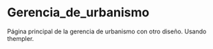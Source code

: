 # Gerencia_de_urbanismo
Página principal de la gerencia de urbanismo con otro diseño.
Usando thempler.
